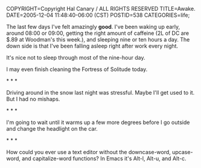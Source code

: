 COPYRIGHT=Copyright Hal Canary / ALL RIGHTS RESERVED
TITLE=Awake.
DATE=2005-12-04 11:48:40-06:00 (CST)
POSTID=538
CATEGORIES=life;

The last few days I've felt amazingly **good**. I've been waking up early, around 08:00 or 09:00, getting the right amount of caffeine (2L of DC are $.89 at Woodman's this week.), and sleeping nine or ten hours a day. The down side is that I've been falling asleep right after work every night.

It's nice not to sleep through most of the nine-hour day.

I may even finish cleaning the Fortress of Solitude today.

\* \* \*

Driving around in the snow last night was stressful. Maybe I'll get used to it. But I had no mishaps.

\* \* \*

I'm going to wait until it warms up a few more degrees before I go outside and change the headlight on the car.

\* \* \*

How could you ever use a text editor without the downcase-word, upcase-word, and capitalize-word functions? In Emacs it's Alt-l, Alt-u, and Alt-c.

